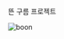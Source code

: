 뜬 구름 프로젝트


![boon](https://user-images.githubusercontent.com/44750085/56646068-c7e27200-66b9-11e9-9dfd-e84a73654f94.jpg)
